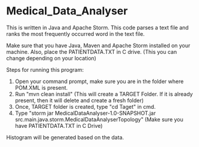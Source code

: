# Medical_Data_Analyser
This is written in Java and Apache Storm. This code parses a text file and ranks the most frequently occurred word in the text file.

Make sure that you have Java, Maven and Apache Storm installed on your machine. Also, place the PATIENTDATA.TXT in C drive. (This you can change depending on your location)

Steps for running this program:
1) Open your command prompt, make sure you are in the folder where POM.XML is present.
2) Run "mvn clean install" (This will create a TARGET Folder. If it is already present, then it will delete and create a fresh folder)
3) Once, TARGET folder is created, type "cd Taget" in cmd.
4) Type "storm jar MedicalDataAnalyser-1.0-SNAPSHOT.jar src.main.java.storm.MedicalDataAnalyserTopology" (Make sure you have PATIENTDATA.TXT in C Drive)

Histogram will be generated based on the data.

